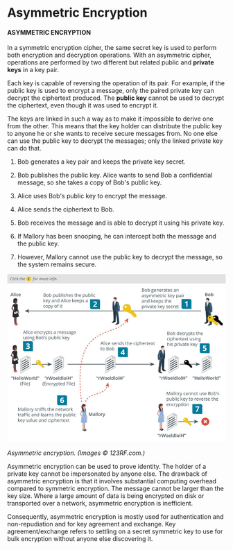 # Asymmetric Encryption

#### ASYMMETRIC ENCRYPTION

In a symmetric encryption cipher, the same secret key is used to perform both encryption and decryption operations. With an asymmetric cipher, operations are performed by two different but related public and **private keys** in a key pair.

Each key is capable of reversing the operation of its pair. For example, if the public key is used to encrypt a message, only the paired private key can decrypt the ciphertext produced. The **public key** cannot be used to decrypt the ciphertext, even though it was used to encrypt it.

The keys are linked in such a way as to make it impossible to derive one from the other. This means that the key holder can distribute the public key to anyone he or she wants to receive secure messages from. No one else can use the public key to decrypt the messages; only the linked private key can do that.

1.  Bob generates a key pair and keeps the private key secret.
    
2.  Bob publishes the public key. Alice wants to send Bob a confidential message, so she takes a copy of Bob's public key.
    
3.  Alice uses Bob's public key to encrypt the message.
    
4.  Alice sends the ciphertext to Bob.
    
5.  Bob receives the message and is able to decrypt it using his private key.
    
6.  If Mallory has been snooping, he can intercept both the message and the public key.
    
7.  However, Mallory cannot use the public key to decrypt the message, so the system remains secure.

![](./img/AsymmetricEncryption.jpg)

_Asymmetric encryption. (Images © 123RF.com.)_

Asymmetric encryption can be used to prove identity. The holder of a private key cannot be impersonated by anyone else. The drawback of asymmetric encryption is that it involves substantial computing overhead compared to symmetric encryption. The message cannot be larger than the key size. Where a large amount of data is being encrypted on disk or transported over a network, asymmetric encryption is inefficient.

Consequently, asymmetric encryption is mostly used for authentication and non-repudiation and for key agreement and exchange. Key agreement/exchange refers to settling on a secret symmetric key to use for bulk encryption without anyone else discovering it.